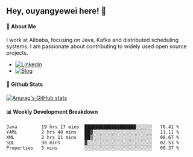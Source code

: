 ## Hey, ouyangyewei here! :wave:

#### :rocket: About Me
I work at Alibaba, focusing on Java, Kafka and distributed scheduling systems. I am passionate about contributing to widely used open source projects.

- [![Linkedin](https://img.shields.io/badge/LinkedIn-ouyangyewei-blue)](https://www.linkedin.com/in/ouyangyewei/)
- [![Blog](https://img.shields.io/badge/Blog-yeweiouyang-orange)](https://blog.csdn.net/yeweiouyang)

#### :star2: Github Stats
[![Anurag's GitHub stats](https://github-readme-stats.vercel.app/api?username=ouyangyewei&show_icons=true&cache_seconds=3600&theme=tokyonight)](https://github.com/anuraghazra/github-readme-stats)

#### :bar_chart: Weekly Development Breakdown
<!--START_SECTION:waka-->
```text
Java         19 hrs 17 mins  ███████████████████░░░░░░   76.41 % 
YAML         2 hrs 48 mins   ██▓░░░░░░░░░░░░░░░░░░░░░░   11.11 % 
XML          2 hrs 11 mins   ██▒░░░░░░░░░░░░░░░░░░░░░░   08.67 % 
SQL          38 mins         ▓░░░░░░░░░░░░░░░░░░░░░░░░   02.53 % 
Properties   5 mins          ░░░░░░░░░░░░░░░░░░░░░░░░░   00.37 % 
```
<!--END_SECTION:waka-->
